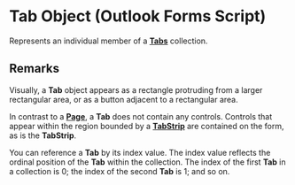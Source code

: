 
# Tab Object (Outlook Forms Script)

Represents an individual member of a  **[Tabs](0b209e50-60c7-e991-f0fb-627dd17cb7ec.md)** collection.


## Remarks

Visually, a  **Tab** object appears as a rectangle protruding from a larger rectangular area, or as a button adjacent to a rectangular area.

In contrast to a  **[Page](836941c3-c768-151a-65a5-41c71493033a.md)**, a  **Tab** does not contain any controls. Controls that appear within the region bounded by a **[TabStrip](643c896a-2304-42f3-f5e9-0feee6d22364.md)** are contained on the form, as is the **TabStrip**.

You can reference a  **Tab** by its index value. The index value reflects the ordinal position of the **Tab** within the collection. The index of the first **Tab** in a collection is 0; the index of the second **Tab** is 1; and so on.

